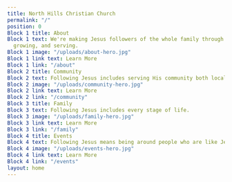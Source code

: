 ```yaml
---
title: North Hills Christian Church
permalink: "/"
position: 0
Block 1 title: About
Block 1 text: We're making Jesus followers of the whole family through connecting,
  growing, and serving.
Block 1 image: "/uploads/about-hero.jpg"
Block 1 link text: Learn More
Block 1 link: "/about"
Block 2 title: Community
Block 2 text: Following Jesus includes serving His community both locally and globally.
Block 2 image: "/uploads/community-hero.jpg"
Block 2 link text: Learn More
Block 2 link: "/community"
Block 3 title: Family
Block 3 text: Following Jesus includes every stage of life.
Block 3 image: "/uploads/family-hero.jpg"
Block 3 link text: Learn More
Block 3 link: "/family"
Block 4 title: Events
Block 4 text: Following Jesus means being around people who are like Jesus.
Block 4 image: "/uploads/events-hero.jpg"
Block 4 link text: Learn More
Block 4 link: "/events"
layout: home
---
```


